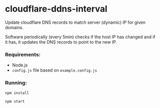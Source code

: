 # cloudflare-ddns-interval

Update cloudflare DNS records to match server (dynamic) IP for given domains.

Software periodically (every 5min) checks if the host IP has changed and if it has, it updates the DNS records to point to the new IP.

### Requirements:
* Node.js
* ``config.js`` file based on ``example.config.js``

### Running:

``npm install``

``npm start``